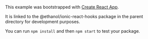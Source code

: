 This example was bootstrapped with [Create React App](https://github.com/facebook/create-react-app).

It is linked to the @ethanol/ionic-react-hooks package in the parent directory for development purposes.

You can run `npm install` and then `npm start` to test your package.
